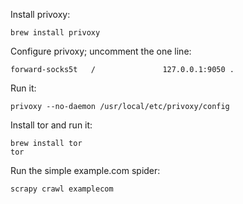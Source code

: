 Install privoxy:

    brew install privoxy

Configure privoxy; uncomment the one line:

    forward-socks5t   /               127.0.0.1:9050 .

Run it:

    privoxy --no-daemon /usr/local/etc/privoxy/config

Install tor and run it:

    brew install tor
    tor

Run the simple example.com spider:

    scrapy crawl examplecom
